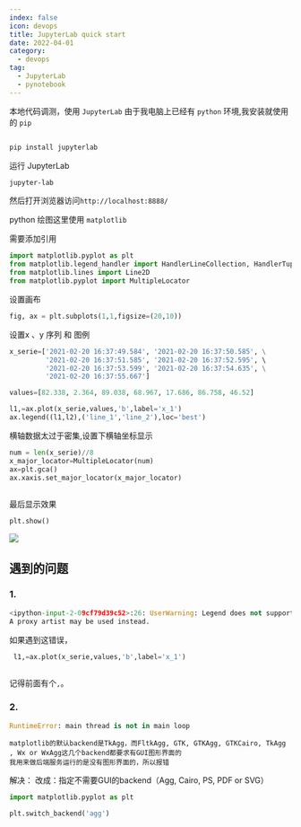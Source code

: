 ```yaml
---
index: false
icon: devops
title: JupyterLab quick start
date: 2022-04-01
category:
  - devops
tag:
  - JupyterLab 
  - pynotebook
---
```


本地代码调测，使用  `JupyterLab`
由于我电脑上已经有 `python` 环境,我安装就使用的 `pip`
```python

pip install jupyterlab

```

运行 JupyterLab
```cmd
jupyter-lab
```

然后打开浏览器访问`http://localhost:8888/`

python 绘图这里使用 `matplotlib`

需要添加引用

```python
import matplotlib.pyplot as plt
from matplotlib.legend_handler import HandlerLineCollection, HandlerTuple
from matplotlib.lines import Line2D
from matplotlib.pyplot import MultipleLocator
```

设置画布
```python
fig, ax = plt.subplots(1,1,figsize=(20,10))

```

设置x 、y 序列 和 图例

```python 
x_serie=['2021-02-20 16:37:49.584', '2021-02-20 16:37:50.585', \
         '2021-02-20 16:37:51.585', '2021-02-20 16:37:52.595', \ 
		 '2021-02-20 16:37:53.599', '2021-02-20 16:37:54.635', \
		 '2021-02-20 16:37:55.667']

values=[82.338, 2.364, 89.038, 68.967, 17.686, 86.758, 46.52]

l1,=ax.plot(x_serie,values,'b',label='x_1')
ax.legend((l1,l2),('line_1','line_2'),loc='best')

```

横轴数据太过于密集,设置下横轴坐标显示

```python
num = len(x_serie)//8
x_major_locator=MultipleLocator(num)
ax=plt.gca()
ax.xaxis.set_major_locator(x_major_locator)
 
```

最后显示效果
```python
plt.show()

```

 ![](https://cdn.jsdelivr.net/gh/vinloong/imgchr@latest/notes/img/202201191006866.png)


## 遇到的问题
### 1.
```python
<ipython-input-2-09cf79d39c52>:26: UserWarning: Legend does not support \[<matplotlib.lines.Line2D object at 0x000001B07A8646D0>\] instances.
A proxy artist may be used instead.
```
如果遇到这错误，
```python
 l1,=ax.plot(x_serie,values,'b',label='x_1')
 
 ```
 
 记得前面有个`,`。
 
### 2.
```python
RuntimeError: main thread is not in main loop
```

```
matplotlib的默认backend是TkAgg，而FltkAgg, GTK, GTKAgg, GTKCairo, TkAgg , Wx or WxAgg这几个backend都要求有GUI图形界面的
我用来做后端服务运行的是没有图形界面的，所以报错
```

解决：
改成：指定不需要GUI的backend（Agg, Cairo, PS, PDF or SVG）

```python
import matplotlib.pyplot as plt 

plt.switch_backend('agg')
```

